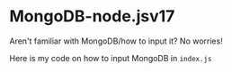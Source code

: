 # MongoDB-node.jsv17
Aren't familiar with MongoDB/how to input it? No worries!

Here is my code on how to input MongoDB in `index.js`
